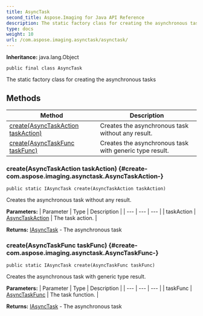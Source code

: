 ```yaml
---
title: AsyncTask
second_title: Aspose.Imaging for Java API Reference
description: The static factory class for creating the asynchronous tasks
type: docs
weight: 10
url: /com.aspose.imaging.asynctask/asynctask/
---
```

**Inheritance:**
java.lang.Object
```
public final class AsyncTask
```

The static factory class for creating the asynchronous tasks
## Methods

| Method | Description |
| --- | --- |
| [create(AsyncTaskAction taskAction)](#create-com.aspose.imaging.asynctask.AsyncTaskAction-) | Creates the asynchronous task without any result. |
| [create(AsyncTaskFunc taskFunc)](#create-com.aspose.imaging.asynctask.AsyncTaskFunc-) | Creates the asynchronous task with generic type result. |
### create(AsyncTaskAction taskAction) {#create-com.aspose.imaging.asynctask.AsyncTaskAction-}
```
public static IAsyncTask create(AsyncTaskAction taskAction)
```


Creates the asynchronous task without any result.

**Parameters:**
| Parameter | Type | Description |
| --- | --- | --- |
| taskAction | [AsyncTaskAction](../../com.aspose.imaging.asynctask/asynctaskaction) | The task action. |

**Returns:**
[IAsyncTask](../../com.aspose.imaging.asynctask/iasynctask) - The asynchronous task
### create(AsyncTaskFunc taskFunc) {#create-com.aspose.imaging.asynctask.AsyncTaskFunc-}
```
public static IAsyncTask create(AsyncTaskFunc taskFunc)
```


Creates the asynchronous task with generic type result.

**Parameters:**
| Parameter | Type | Description |
| --- | --- | --- |
| taskFunc | [AsyncTaskFunc](../../com.aspose.imaging.asynctask/asynctaskfunc) | The task function. |

**Returns:**
[IAsyncTask](../../com.aspose.imaging.asynctask/iasynctask) - The asynchronous task
